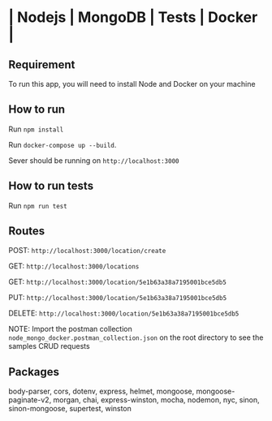 # | Nodejs | MongoDB | Tests | Docker | 


## Requirement
To run this app, you will need to install Node and Docker on your machine


## How to run
Run `npm install`

Run `docker-compose up --build`.

Sever should be running on `http://localhost:3000`


## How to run tests
Run `npm run test`


## Routes

POST: `http://localhost:3000/location/create`

GET: `http://localhost:3000/locations`

GET: `http://localhost:3000/location/5e1b63a38a7195001bce5db5`

PUT: `http://localhost:3000/location/5e1b63a38a7195001bce5db5`

DELETE: `http://localhost:3000/location/5e1b63a38a7195001bce5db5`


NOTE: Import the postman collection `node_mongo_docker.postman_collection.json` on the root directory to see the samples CRUD requests


## Packages

body-parser, cors, dotenv, express, helmet, mongoose, mongoose-paginate-v2, morgan, chai, express-winston, mocha, nodemon, nyc, sinon, sinon-mongoose, supertest, winston